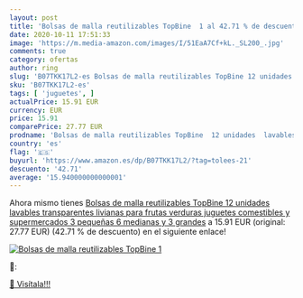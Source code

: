 ```yaml
---
layout: post
title: 'Bolsas de malla reutilizables TopBine  1 al 42.71 % de descuento'
date: 2020-10-11 17:51:33
image: 'https://m.media-amazon.com/images/I/51EaA7Cf+kL._SL200_.jpg'
comments: true
category: ofertas
author: ring
slug: 'B07TKK17L2-es Bolsas de malla reutilizables TopBine 12 unidades lavables...'
sku: 'B07TKK17L2-es'
tags: [ 'juguetes', ]
actualPrice: 15.91 EUR
currency: EUR
price: 15.91
comparePrice: 27.77 EUR
prodname: 'Bolsas de malla reutilizables TopBine  12 unidades  lavables  transparentes  livianas  para frutas  verduras  juguetes  comestibles y supermercados  3 pequeñas  6 medianas y 3 grandes'
country: 'es'
flag: '🇪🇸'
buyurl: 'https://www.amazon.es/dp/B07TKK17L2/?tag=tolees-21'
descuento: '42.71'
average: '15.940000000000001'
---
```


Ahora mismo tienes [Bolsas de malla reutilizables TopBine  12 unidades  lavables  transparentes  livianas  para frutas  verduras  juguetes  comestibles y supermercados  3 pequeñas  6 medianas y 3 grandes](https://www.amazon.es/dp/B07TKK17L2/?tag=tolees-21) a 15.91 EUR (original: 27.77 EUR) (42.71 %  de descuento) en el siguiente enlace!

[![Bolsas de malla reutilizables TopBine  1](https://m.media-amazon.com/images/I/51EaA7Cf+kL._SL200_.jpg)](https://www.amazon.es/dp/B07TKK17L2/?tag=tolees-21)

🔎:


[🛒 Visítala!!!](https://www.amazon.es/dp/B07TKK17L2/?tag=tolees-21)
